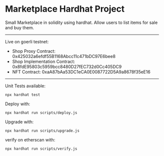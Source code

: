 # Marketplace Hardhat Project
Small Marketplace in solidity using hardhat. Allow users to list items for sale and buy them.

----
Live on goerli testnet:
- Shop Proxy Contract: 0x425032a6efdf55B1168Abcc11c471bDC97E6bee8
- Shop Implementation Contract: 0x8fdE95803c5959bcc8480D27fEC732d0Cc405DC9
- NFT Contract: 0xaA87bAa53DC1eCA0E0087722D5A9a8678f35eE16

----
Unit Tests available: 
```shell
npx hardhat test
```

Deploy with:
```shell
npx hardhat run scripts/deploy.js
```

Upgrade with:
```shell
npx hardhat run scripts/upgrade.js
```

verify on etherscan with:
```shell
npx hardhat run scripts/verify.js
```
